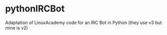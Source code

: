 # pythonIRCBot
Adaptation of LinuxAcademy code for an IRC Bot in Python (they use v3 but mine is v2) 
